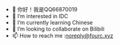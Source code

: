- 👋 你好！我是QQ66870019
- 👀 I’m interested in IDC
- 🌱 I’m currently learning Chinese
- 💞️ I’m looking to collaborate on Bilibili
- 📫 How to reach me :noreply@fourc.xyz

<!---
qq66870019/qq66870019 is a ✨ special ✨ repository because its `README.md` (this file) appears on your GitHub profile.
You can click the Preview link to take a look at your changes.
--->
